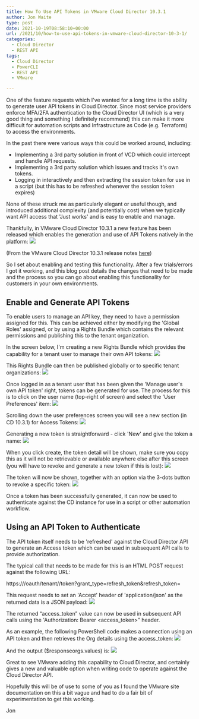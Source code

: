 ```yaml
---
title: How To Use API Tokens in VMware Cloud Director 10.3.1
author: Jon Waite
type: post
date: 2021-10-19T08:58:10+00:00
url: /2021/10/how-to-use-api-tokens-in-vmware-cloud-director-10-3-1/
categories:
  - Cloud Director
  - REST API
tags:
  - Cloud Director
  - PowerCLI
  - REST API
  - VMware

---
```

One of the feature requests which I've wanted for a long time is the ability to generate user API tokens in Cloud Director. Since most service providers enforce MFA/2FA authentication to the Cloud Director UI (which is a very good thing and something I definitely recommend) this can make it more difficult for automation scripts and Infrastructure as Code (e.g. Terraform) to access the environments.

In the past there were various ways this could be worked around, including:

  * Implementing a 3rd party solution in front of VCD which could intercept and handle API requests.
  * Implementing a 3rd party solution which issues and tracks it's own tokens.
  * Logging in interactively and then extracting the session token for use in a script (but this has to be refreshed whenever the session token expires)

None of these struck me as particularly elegant or useful though, and introduced additional complexity (and potentially cost) when we typically want API access that 'Just works' and is easy to enable and manage.

Thankfully, in VMware Cloud Director 10.3.1 a new feature has been released which enables the generation and use of API Tokens natively in the platform:
![](Pasted.png)

(From the VMware Cloud Director 10.3.1 release notes [here][1])

So I set about enabling and testing this functionality. After a few trials/errors I got it working, and this blog post details the changes that need to be made and the process so you can go about enabling this functionality for customers in your own environments.

## Enable and Generate API Tokens

To enable users to manage an API key, they need to have a permission assigned for this. This can be achieved either by modifying the 'Global Roles' assigned, or by using a Rights Bundle which contains the relevant permissions and publishing this to the tenant organization.

In the screen below, I'm creating a new Rights Bundle which provides the capability for a tenant user to manage their own API tokens:
![](Pasted-1.png)

This Rights Bundle can then be published globally or to specific tenant organizations:
![](Pasted-2.png)

Once logged in as a tenant user that has been given the 'Manage user's own API token' right, tokens can be generated for use. The process for this is to click on the user name (top-right of screen) and select the 'User Preferences' item:
![](Pasted-2b.png)

Scrolling down the user preferences screen you will see a new section (in CD 10.3.1) for Access Tokens:
![](Pasted-2c.png)

Generating a new token is straightforward - click 'New' and give the token a name:
![](Pasted-2d.png)

When you click create, the token detail will be shown, make sure you copy this as it will not be retrievable or available anywhere else after this screen (you will have to revoke and generate a new token if this is lost):
![](Pasted-2e.png)

The token will now be shown, together with an option via the 3-dots button to revoke a specific token:
![](Pasted-2f.png)

Once a token has been successfully generated, it can now be used to authenticate against the CD instance for use in a script or other automation workflow.

## Using an API Token to Authenticate

The API token itself needs to be 'refreshed' against the Cloud Director API to generate an Access token which can be used in subsequent API calls to provide authorization.

The typical call that needs to be made for this is an HTML POST request against the following URL:

https://<Cloud Director API Endpoint>/oauth/tenant/<Tenant Name>/token?grant\_type=refresh\_token&refresh_token=<API Token value>

This request needs to set an 'Accept' header of 'application/json' as the returned data is a JSON payload:
![](Pasted-3.png)

The returned &#8220;access\_token&#8221; value can now be used in subsequent API calls using the 'Authorization: Bearer <access\_token>&#8221; header.

As an example, the following PowerShell code makes a connection using an API token and then retrieves the Org details using the access_token:
![](Pasted-4.png)

And the output ($responseorgs.values) is:
![](Pasted-5.png)

Great to see VMware adding this capability to Cloud Director, and certainly gives a new and valuable option when writing code to operate against the Cloud Director API.

Hopefully this will be of use to some of you as I found the VMware site documentation on this a bit vague and had to do a fair bit of experimentation to get this working.

Jon

 [1]: https://docs.vmware.com/en/VMware-Cloud-Director/10.3/rn/VMware-Cloud-Director-1031-Release-Notes.html
 